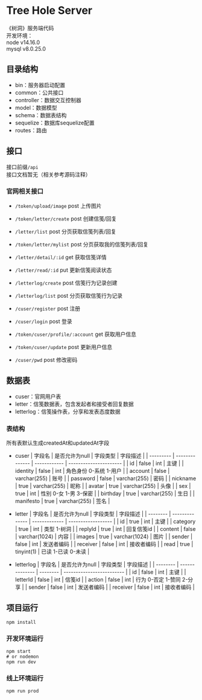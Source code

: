 # Tree Hole Server
《树洞》服务端代码<br>
开发环境：<br>
node v14.16.0<br>
mysql v8.0.25.0

## 目录结构
- bin：服务器启动配置
- common：公共接口
- controller：数据交互控制器
- model：数据模型
- schema：数据表结构
- sequelize：数据库sequelize配置
- routes：路由

## 接口
接口前缀`/api`<br>
接口文档暂无（相关参考源码注释）

### 官网相关接口
- `/token/upload/image` post 上传图片

- `/token/letter/create` post 创建信笺/回复

- `/letter/list` post 分页获取信笺列表/回复

- `/token/letter/mylist` post 分页获取我的信笺列表/回复

- `/letter/detail/:id` get 获取信笺详情

- `/letter/read/:id` put 更新信笺阅读状态

- `/letterlog/create` post 信笺行为记录创建

- `/letterlog/list` post 分页获取信笺行为记录

- `/cuser/register` post 注册

- `/cuser/login` post 登录

- `/token/cuser/profile/:account` get 获取用户信息

- `/token/cuser/update` post 更新用户信息

- `/cuser/pwd` post 修改密码

## 数据表
- cuser：官网用户表
- letter：信笺数据表，包含发起者和接受者回复数据
- letterlog：信笺操作表，分享和发表态度数据

### 表结构
所有表默认生成createdAt和updatedAt字段
- cuser
| 字段名    | 是否允许为null | 字段类型     | 字段描述               |
| --------- | -------------- | ------------ | ---------------------- |
| id        | false          | int          | 主键                   |
| identity  | false          | int          | 角色身份 0-系统 1-用户 |
| account   | false          | varchar(255) | 账号                   |
| password  | false          | varchar(255) | 密码                   |
| nickname  | true           | varchar(255) | 昵称                   |
| avatar    | true           | varchar(255) | 头像                   |
| sex       | true           | int          | 性别 0-女 1-男 3-保密  |
| birthday  | true           | varchar(255) | 生日                   |
| manifesto | true           | varchar(255) | 签名                   |

- letter
| 字段名   | 是否允许为null | 字段类型      | 字段描述           |
| -------- | -------------- | ------------- | ------------------ |
| id       | true           | int           | 主键               |
| category | true           | int           | 类型 1-树洞        |
| replyId  | true           | int           | 回复信笺id         |
| content  | false          | varchar(1024) | 内容               |
| images   | true           | varchar(1024) | 图片               |
| sender   | false          | int           | 发送者编码         |
| receiver | false          | int           | 接收者编码         |
| read     | true           | tinyint(1)    | 已读 1-已读 0-未读 |

- letterlog
| 字段名   | 是否允许为null | 字段类型 | 字段描述                  |
| -------- | -------------- | -------- | ------------------------- |
| id       | false          | int      | 主键                      |
| letterId | false          | int      | 信笺id                    |
| action   | false          | int      | 行为 0-否定 1-赞同 2-分享 |
| sender   | false          | int      | 发送者编码                |
| receiver | false          | int      | 接收者编码                |

## 项目运行
```
npm install
```

### 开发环境运行
```
npm start
# or nodemon
npm run dev
```

### 线上环境运行
```
npm run prod
```

